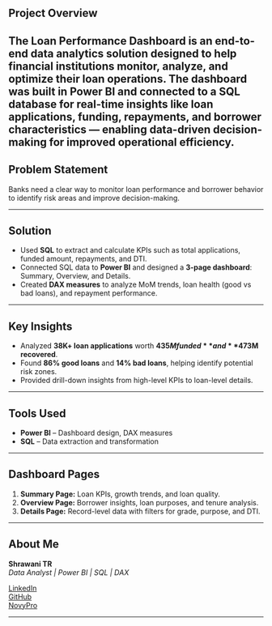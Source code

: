 
## Project Overview
The Loan Performance Dashboard is an end-to-end data analytics solution designed to help financial institutions monitor, analyze, and optimize their loan operations. The dashboard was built in **Power BI** and connected to a **SQL database** for real-time insights like loan applications, funding, repayments, and borrower characteristics — enabling data-driven decision-making for improved operational efficiency.
---

##  Problem Statement
Banks need a clear way to monitor loan performance and borrower behavior to identify risk areas and improve decision-making.

---

##  Solution
- Used **SQL** to extract and calculate KPIs such as total applications, funded amount, repayments, and DTI.  
- Connected SQL data to **Power BI** and designed a **3-page dashboard**: Summary, Overview, and Details.  
- Created **DAX measures** to analyze MoM trends, loan health (good vs bad loans), and repayment performance.

---

## Key Insights
- Analyzed **38K+ loan applications** worth **$435M funded** and **$473M recovered**.  
- Found **86% good loans** and **14% bad loans**, helping identify potential risk zones.  
- Provided drill-down insights from high-level KPIs to loan-level details.

---

##  Tools Used
- **Power BI** – Dashboard design, DAX measures  
- **SQL** – Data extraction and transformation  

---

## Dashboard Pages
1. **Summary Page:** Loan KPIs, growth trends, and loan quality.
2. **Overview Page:** Borrower insights, loan purposes, and tenure analysis.  
3. **Details Page:** Record-level data with filters for grade, purpose, and DTI.

---

## About Me
**Shrawani TR**  
*Data Analyst | Power BI | SQL | DAX*  

[LinkedIn](https://www.linkedin.com/in/shrawani-tr-429696229/)  
[GitHub](https://github.com/Shrawani-TR)  
[NovyPro](https://www.novypro.com/profile_about/shrawani-tr)

---
